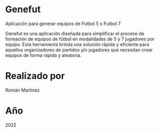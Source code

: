 # Genefut
Aplicación para generar equipos de Futbol 5 o Futbol 7 

Genefut es una aplicación diseñada para simplificar el proceso de formación de equipos de fútbol en modalidades de 5 y 7 jugadores por equipo. Esta herramienta brinda una solución rápida y eficiente para aquellos organizadores de partidos y/o jugadores que necesitan crear equipos de forma rápida y aleatoria.
# Realizado por
Román Martinez
# Año
2022
